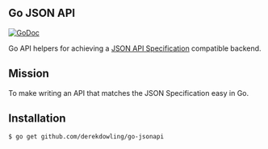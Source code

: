 Go JSON API
---

[![GoDoc](https://godoc.org/github.com/derekdowling/go-json-spec-handler?status.png)](https://godoc.org/github.com/derekdowling/go-json-spec-handler)

Go API helpers for achieving a [JSON API Specification](http://jsonapi.org/)
compatible backend.

## Mission

To make writing an API that matches the JSON Specification easy in Go.

## Installation

```
$ go get github.com/derekdowling/go-jsonapi
```
